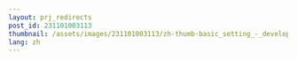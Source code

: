 ```yaml
---
layout: prj_redirects
post_id: 231101003113
thumbnail: /assets/images/231101003113/zh-thumb-basic_setting_-_developer-visual-studio-code.png
lang: zh
---
```


